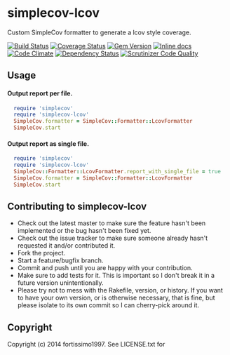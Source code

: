 # simplecov-lcov

Custom SimpleCov formatter to generate a lcov style coverage.

[![Build Status](https://travis-ci.org/fortissimo1997/simplecov-lcov.svg?branch=master)](https://travis-ci.org/fortissimo1997/simplecov-lcov)
[![Coverage Status](https://img.shields.io/coveralls/fortissimo1997/simplecov-lcov.svg)](https://coveralls.io/r/fortissimo1997/simplecov-lcov)
[![Gem Version](https://badge.fury.io/rb/simplecov-lcov.svg)](http://badge.fury.io/rb/simplecov-lcov)
[![Inline docs](http://inch-ci.org/github/fortissimo1997/simplecov-lcov.svg?branch=master)](http://inch-ci.org/github/fortissimo1997/simplecov-lcov)
[![Code Climate](https://codeclimate.com/github/fortissimo1997/simplecov-lcov.png)](https://codeclimate.com/github/fortissimo1997/simplecov-lcov)
[![Dependency Status](https://gemnasium.com/fortissimo1997/simplecov-lcov.svg)](https://gemnasium.com/fortissimo1997/simplecov-lcov)
[![Scrutinizer Code Quality](https://scrutinizer-ci.com/g/fortissimo1997/simplecov-lcov/badges/quality-score.png?b=master)](https://scrutinizer-ci.com/g/fortissimo1997/simplecov-lcov/?branch=master)

## Usage

#### Output report per file.

```Ruby
  require 'simplecov'
  require 'simplecov-lcov'
  SimpleCov.formatter = SimpleCov::Formatter::LcovFormatter
  SimpleCov.start
```

#### Output report as single file.

```Ruby
  require 'simplecov'
  require 'simplecov-lcov'
  SimpleCov::Formatter::LcovFormatter.report_with_single_file = true
  SimpleCov.formatter = SimpleCov::Formatter::LcovFormatter
  SimpleCov.start
```

## Contributing to simplecov-lcov

* Check out the latest master to make sure the feature hasn't been implemented or the bug hasn't been fixed yet.
* Check out the issue tracker to make sure someone already hasn't requested it and/or contributed it.
* Fork the project.
* Start a feature/bugfix branch.
* Commit and push until you are happy with your contribution.
* Make sure to add tests for it. This is important so I don't break it in a future version unintentionally.
* Please try not to mess with the Rakefile, version, or history. If you want to have your own version, or is otherwise necessary, that is fine, but please isolate to its own commit so I can cherry-pick around it.

## Copyright

Copyright (c) 2014 fortissimo1997. See LICENSE.txt for

